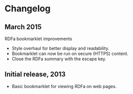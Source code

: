 Changelog
=========


March 2015
----------
RDFa bookmarklet improvements

- Style overhaul for better display and readability.
- Bookmarklet can now be run on secure (HTTPS) content.
- Close the RDFa summary with the escape key.


Initial release, 2013
---------------------
- Basic bookmarklet for viewing RDFa on web pages.
